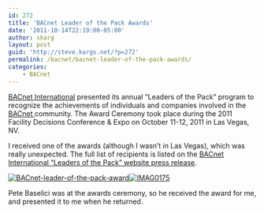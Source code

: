 ```yaml
---
id: 272
title: 'BACnet Leader of the Pack Awards'
date: '2011-10-14T22:19:00-05:00'
author: skarg
layout: post
guid: 'http://steve.kargs.net/?p=272'
permalink: /bacnet/bacnet-leader-of-the-pack-awards/
categories:
    - BACnet
---
```


[BACnet International](http://www.bacnetinternational.org/) presented its annual “Leaders of the Pack” program to recognize the achievements of individuals and companies involved in the [BACnet ](http://www.bacnet.org/)community. The Award Ceremony took place during the 2011 Facility Decisions Conference &amp; Expo on October 11-12, 2011 in Las Vegas, NV.

I received one of the awards (although I wasn’t in Las Vegas), which was really unexpected. The full list of recipients is listed on the [BACnet International “Leaders of the Pack” website press release](http://www.bacnetinternational.org/displaycommon.cfm?an=1&subarticlenbr=206).

[![](http://steve.kargs.net/wp-content/uploads/2011/11/BACnet-leader-of-the-pack-award-179x300.jpg "BACnet-leader-of-the-pack-award")](http://steve.kargs.net/wp-content/uploads/2011/11/BACnet-leader-of-the-pack-award.jpg)[![](http://steve.kargs.net/wp-content/uploads/2011/11/IMAG0175-179x300.jpg "IMAG0175")](http://steve.kargs.net/wp-content/uploads/2011/11/IMAG0175.jpg)

Pete Baselici was at the awards ceremony, so he received the award for me, and presented it to me when he returned.